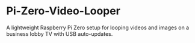 # Pi-Zero-Video-Looper
A lightweight Raspberry Pi Zero setup for looping videos and images on a business lobby TV with USB auto-updates.
